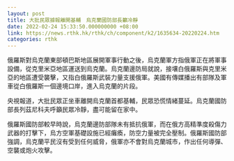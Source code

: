 ```yaml
---
layout: post
title: 大批民眾據報離開基輔　烏克蘭國防部長籲冷靜
date: 2022-02-24 15:33:50.000000000 +08:00
link: https://news.rthk.hk/rthk/ch/component/k2/1635634-20220224.htm
categories: rthk
---
```


俄羅斯對烏克蘭東部頓巴斯地區展開軍事行動之後，烏克蘭軍方指俄軍正在將軍事設備，從克里米亞地區運送到烏克蘭。烏克蘭邊防局就說，接壤白俄羅斯與克里米亞的地區遭受襲擊，又指白俄羅斯武裝力量支援俄軍。美國有傳媒播出有部隊及軍車從白俄羅斯一個邊境口岸，進入烏克蘭的片段。

央視報道，大批民眾正坐車離開烏克蘭首都基輔，民眾恐慌情緒蔓延。烏克蘭國防部長列茲尼科夫呼籲民眾冷靜，盡可能留在家中。

俄羅斯國防部較早時說，烏克蘭邊防部隊未有抵抗俄軍，而在俄方高精準度殺傷力武器的打擊下，烏方空軍基礎設施已經癱瘓，防空力量被完全壓制。俄羅斯國防部強調，烏克蘭平民沒有受到任何威脅，俄軍亦不會對烏克蘭城市，作出任何導彈、空襲或炮火攻擊。
